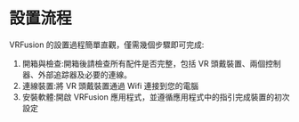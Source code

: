 # 設置流程

VRFusion 的設置過程簡單直觀，僅需幾個步驟即可完成:
1. 開箱與檢查:開箱後請檢查所有配件是否完整，包括 VR 頭戴裝置、兩個控制器、外部追踪器及必要的連線。
2. 連線裝置:將 VR 頭戴裝置通過 Wifi 連接到您的電腦
3. 安裝軟體:開啟 VRFusion 應用程式，並遵循應用程式中的指引完成裝置的初次設定